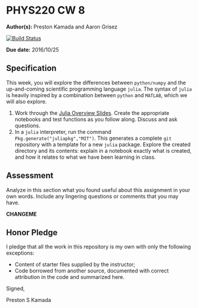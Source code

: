 # PHYS220 CW 8

**Author(s):** Preston Kamada and Aaron Grisez

[![Build Status](https://travis-ci.org/chapman-phys220-2016f/cw-08-aareston.svg?branch=master)](https://travis-ci.org/chapman-phys220-2016f/cw-08-aareston)

**Due date:** 2016/10/25

## Specification

This week, you will explore the differences between ```python/numpy``` and the up-and-coming scientific programming language ```julia```. The syntax of ```julia``` is heavily inspired by a combination between ```python``` and ```MATLAB```, which we will also explore.

1. Work through the [Julia Overview Slides](http://slides.com/profdressel/julia-overview/). Create the appropriate notebooks and test functions as you follow along. Discuss and ask questions.
1. In a ```julia``` interpreter, run the command ```Pkg.generate("juliapkg","MIT")```. This generates a complete ```git``` repository with a template for a new ```julia``` package. Explore the created directory and its contents: explain in a notebook exactly what is created, and how it relates to what we have been learning in class.

## Assessment

Analyze in this section what you found useful about this assignment in your own words. Include any lingering questions or comments that you may have.

**CHANGEME**

## Honor Pledge

I pledge that all the work in this repository is my own with only the following exceptions:

* Content of starter files supplied by the instructor;
* Code borrowed from another source, documented with correct attribution in the code and summarized here.

Signed,

Preston S Kamada
